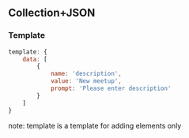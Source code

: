 ## Collection+JSON

### Template

``` js
template: {
    data: [
        {
            name: 'description',
            value: 'New meetup',
            prompt: 'Please enter description'
        }
    ]
}
```

note:
template is a template for adding elements only